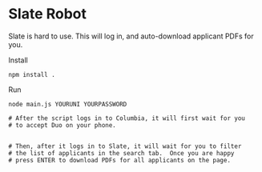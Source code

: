 # Slate Robot

Slate is hard to use.  This will log in, and auto-download applicant PDFs for you.

Install

    npm install .

Run

    node main.js YOURUNI YOURPASSWORD

    # After the script logs in to Columbia, it will first wait for you
    # to accept Duo on your phone.


    # Then, after it logs in to Slate, it will wait for you to filter
    # the list of applicants in the search tab.  Once you are happy 
    # press ENTER to download PDFs for all applicants on the page.
    